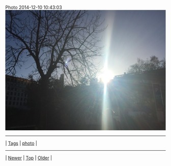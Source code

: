 <!--
title: Photo 2014-12-10 10
date: 2020-06-28T15:02:25.049Z
tags: photo
-->












Photo 2014-12-10 10:43:03
![](104834678982-0.jpg)

<!--BOTTOM-POST-NAVIGATION-->
---

| [Tags](tags.md) | [photo](tag-photo.md) |

---

| [Newer](104746684512.md) | [Top](index.md) | [Older](105020950857.md) |